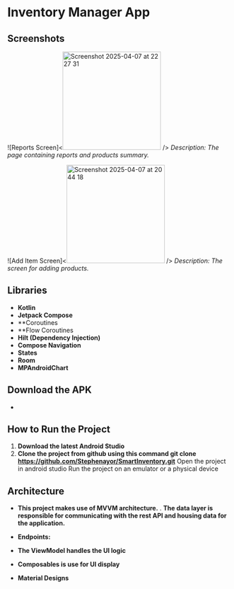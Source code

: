 # Inventory Manager App

## Screenshots


![Reports Screen]<<img width="222" alt="Screenshot 2025-04-07 at 22 27 31" src="https://github.com/user-attachments/assets/0d6c7e8f-cd69-4834-94cf-5165ce79c289" />
 />
*Description: The page containing reports and products summary.*

![Add Item Screen]<<img width="222" alt="Screenshot 2025-04-07 at 20 44 18" src="https://github.com/user-attachments/assets/1b12fb71-6f97-4411-b22b-4e425d0dc6f1" />
 />
*Description: The screen for adding products.*


## Libraries

- **Kotlin**
- **Jetpack Compose**
- **Coroutines
- **Flow Coroutines
-  **Hilt (Dependency Injection)**
- **Compose Navigation**
- **States**
- **Room**
- **MPAndroidChart**

## Download the APK
- 


## How to Run the Project

1. **Download the latest Android Studio**   
2. **Clone the project from github using this command  git clone https://github.com/Stephenayor/SmartInventory.git**
Open the project in android studio
Run the project on an emulator or a physical device

## Architecture
- **This project makes use of MVVM architecture.**
. **The data layer is responsible for communicating with the rest API and housing data for the application.**
- **Endpoints:**

- **The ViewModel handles the UI logic**
- **Composables is use for UI display**
- **Material Designs**
